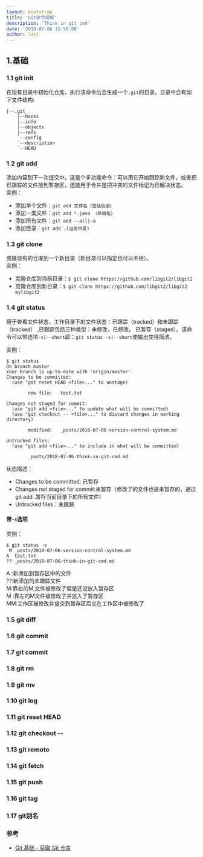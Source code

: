 ```yaml
---
layout: bootstrap
title: 'Git命令理解'
description: 'Think in git cmd'
date: '2018-07-06 15:58:00'
author: Jast
---
```

## 1.基础
### 1.1 git init
在现有目录中初始化仓库，执行该命令后会生成一个`.git`的目录，目录中会有如下文件结构:
```
|--.git
	|--hooks
	|--info
	|--objects
	|--refs
	`--config
	`--description
	`--HEAD
```

### 1.2 git add
添加内容到下一次提交中。这是个多功能命令：可以用它开始跟踪新文件，或者把已跟踪的文件放到暂存区，还能用于合并是把冲突的文件标记为已解决状态。  
实例：
- 添加单个文件：`git add 文件名（包括后缀）`
- 添加一类文件：`git add *.java （后缀名）`
- 添加所有文件：`git add --all|-a`
- 添加目录：`git add .(当前目录)`

### 1.3 git clone
克隆现有的仓库到一个新目录（新目录可以指定也可以不用）。  
实例：
- 克隆仓库到当前目录：`$ git clone https://github.com/libgit2/libgit2`
- 克隆仓库到新目录：`$ git clone https://github.com/libgit2/libgit2 mylibgit2`

### 1.4 git status
用于查看文件状态，工作目录下的文件状态：已跟踪（tracked）和未跟踪（tracked） ,已跟踪包括三种类型：未修改，已修改， 已暂存（staged）。该命令可以带选项`-s|--short`即：`git status -s|--short`使输出变得简洁。

实例： 
```
$ git status
On branch master
Your branch is up-to-date with 'origin/master'.
Changes to be committed:
  (use "git reset HEAD <file>..." to unstage)

        new file:   test.txt

Changes not staged for commit:
  (use "git add <file>..." to update what will be committed)
  (use "git checkout -- <file>..." to discard changes in working directory)

        modified:   _posts/2018-07-06-version-control-system.md

Untracked files:
  (use "git add <file>..." to include in what will be committed)

        _posts/2018-07-06-think-in-git-cmd.md

```
状态描述：
- Changes to be committed: 已暂存
- Changes not staged for commit:未暂存（修改了的文件也是未暂存的，通过git add .暂存当前目录下的所有文件）
- Untracked files：未跟踪
#### 带`-s`选项
实例：  
```
$ git status -s
 M _posts/2018-07-06-version-control-system.md
A  test.txt
?? _posts/2018-07-06-think-in-git-cmd.md
```
A :新添加到暂存区中的文件  
??:新添加的未跟踪文件  
 M:靠右的M,文件被修改了但是还没放入暂存区  
M :靠左的M文件被修改了并放入了暂存区  
MM:工作区被修改并提交到暂存区后又在工作区中被修改了  

### 1.5 git diff

### 1.6 git commit

### 1.7 git commit

### 1.8 git rm

### 1.9 git mv

### 1.10 git log

### 1.11 git reset HEAD

### 1.12 git checkout -- 

### 1.13 git remote

### 1.14 git fetch

### 1.15 git push

### 1.16 git tag

### 1.17 git别名

### 参考
- [Git 基础 - 获取 Git 仓库](https://git-scm.com/book/zh/v2/Git-%E5%9F%BA%E7%A1%80-%E8%8E%B7%E5%8F%96-Git-%E4%BB%93%E5%BA%93)

## 
